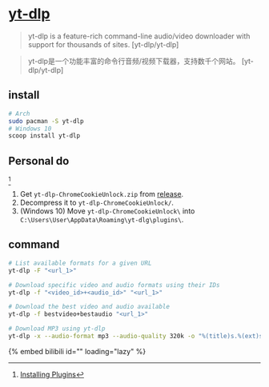 # [yt-dlp](https://github.com/yt-dlp/yt-dlp)

> yt-dlp is a feature-rich command-line audio/video downloader with support for thousands of sites. [yt-dlp/yt-dlp]

> yt-dlp是一个功能丰富的命令行音频/视频下载器，支持数千个网站。 [yt-dlp/yt-dlp]

## install

```sh
# Arch
sudo pacman -S yt-dlp
# Windows 10
scoop install yt-dlp
```

## Personal do

[^1]

1. Get `yt-dlp-ChromeCookieUnlock.zip` from [release](https://github.com/seproDev/yt-dlp-ChromeCookieUnlock).
2. Decompress it to `yt-dlp-ChromeCookieUnlock/`.
3. (Windows 10) Move `yt-dlp-ChromeCookieUnlock\` into `C:\Users\User\AppData\Roaming\yt-dlg\plugins\`.

## command

```sh
# List available formats for a given URL
yt-dlp -F "<url_1>"

# Download specific video and audio formats using their IDs
yt-dlp -f "<video_id>+<audio_id>" "<url_1>"

# Download the best video and audio available
yt-dlp -f bestvideo+bestaudio "<url_1>"

# Download MP3 using yt-dlp
yt-dlp -x --audio-format mp3 --audio-quality 320k -o "%(title)s.%(ext)s" "<url_1>"
```

[^1]: [Installing Plugins](https://github.com/yt-dlp/yt-dlp#installing-plugins)
[^2]: [[YT-DLP] How to automatically convert all audio downloads to mp3/m4a/aac (either one) and all video downloads to mp4/mov (or whatever)?](https://www.reddit.com/r/youtubedl/comments/130i9og/ytdlp_how_to_automatically_convert_all_audio/)

{% embed bilibili id="<id>" loading="lazy" %}
